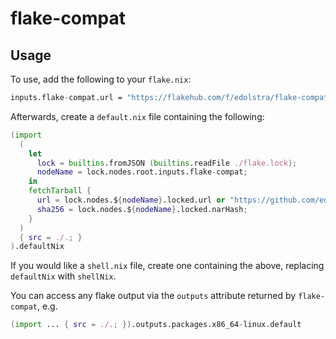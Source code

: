 # flake-compat

## Usage

To use, add the following to your `flake.nix`:

```nix
inputs.flake-compat.url = "https://flakehub.com/f/edolstra/flake-compat/1.tar.gz";
```

Afterwards, create a `default.nix` file containing the following:

```nix
(import
  (
    let
      lock = builtins.fromJSON (builtins.readFile ./flake.lock);
      nodeName = lock.nodes.root.inputs.flake-compat;
    in
    fetchTarball {
      url = lock.nodes.${nodeName}.locked.url or "https://github.com/edolstra/flake-compat/archive/${lock.nodes.${nodeName}.locked.rev}.tar.gz";
      sha256 = lock.nodes.${nodeName}.locked.narHash;
    }
  )
  { src = ./.; }
).defaultNix
```

If you would like a `shell.nix` file, create one containing the above, replacing `defaultNix` with `shellNix`.

You can access any flake output via the `outputs` attribute returned by `flake-compat`, e.g.

```nix
(import ... { src = ./.; }).outputs.packages.x86_64-linux.default
```

